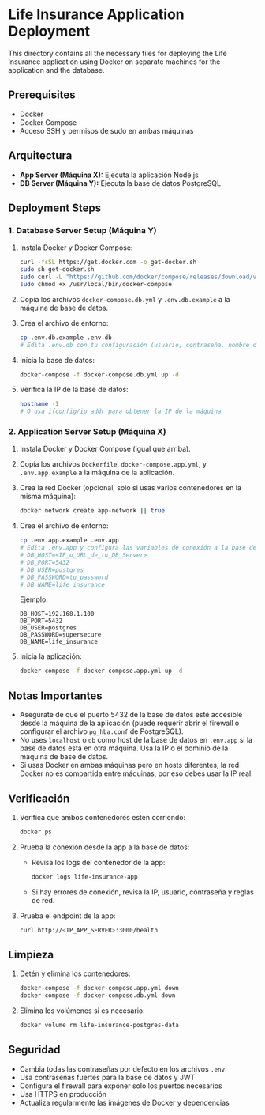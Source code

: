 # Life Insurance Application Deployment

This directory contains all the necessary files for deploying the Life Insurance application using Docker on separate machines for the application and the database.

## Prerequisites

- Docker
- Docker Compose
- Acceso SSH y permisos de sudo en ambas máquinas

## Arquitectura

- **App Server (Máquina X):** Ejecuta la aplicación Node.js
- **DB Server (Máquina Y):** Ejecuta la base de datos PostgreSQL

## Deployment Steps

### 1. Database Server Setup (Máquina Y)

1. Instala Docker y Docker Compose:
   ```bash
   curl -fsSL https://get.docker.com -o get-docker.sh
   sudo sh get-docker.sh
   sudo curl -L "https://github.com/docker/compose/releases/download/v2.24.6/docker-compose-$(uname -s)-$(uname -m)" -o /usr/local/bin/docker-compose
   sudo chmod +x /usr/local/bin/docker-compose
   ```

2. Copia los archivos `docker-compose.db.yml` y `.env.db.example` a la máquina de base de datos.

3. Crea el archivo de entorno:
   ```bash
   cp .env.db.example .env.db
   # Edita .env.db con tu configuración (usuario, contraseña, nombre de base de datos)
   ```

4. Inicia la base de datos:
   ```bash
   docker-compose -f docker-compose.db.yml up -d
   ```

5. Verifica la IP de la base de datos:
   ```bash
   hostname -I
   # O usa ifconfig/ip addr para obtener la IP de la máquina
   ```

### 2. Application Server Setup (Máquina X)

1. Instala Docker y Docker Compose (igual que arriba).

2. Copia los archivos `Dockerfile`, `docker-compose.app.yml`, y `.env.app.example` a la máquina de la aplicación.

3. Crea la red Docker (opcional, solo si usas varios contenedores en la misma máquina):
   ```bash
   docker network create app-network || true
   ```

4. Crea el archivo de entorno:
   ```bash
   cp .env.app.example .env.app
   # Edita .env.app y configura las variables de conexión a la base de datos:
   # DB_HOST=<IP_o_URL_de_tu_DB_Server>
   # DB_PORT=5432
   # DB_USER=postgres
   # DB_PASSWORD=tu_password
   # DB_NAME=life_insurance
   ```
   Ejemplo:
   ```env
   DB_HOST=192.168.1.100
   DB_PORT=5432
   DB_USER=postgres
   DB_PASSWORD=supersecure
   DB_NAME=life_insurance
   ```

5. Inicia la aplicación:
   ```bash
   docker-compose -f docker-compose.app.yml up -d
   ```

## Notas Importantes

- Asegúrate de que el puerto 5432 de la base de datos esté accesible desde la máquina de la aplicación (puede requerir abrir el firewall o configurar el archivo `pg_hba.conf` de PostgreSQL).
- No uses `localhost` o `db` como host de la base de datos en `.env.app` si la base de datos está en otra máquina. Usa la IP o el dominio de la máquina de base de datos.
- Si usas Docker en ambas máquinas pero en hosts diferentes, la red Docker no es compartida entre máquinas, por eso debes usar la IP real.

## Verificación

1. Verifica que ambos contenedores estén corriendo:
   ```bash
   docker ps
   ```

2. Prueba la conexión desde la app a la base de datos:
   - Revisa los logs del contenedor de la app:
     ```bash
     docker logs life-insurance-app
     ```
   - Si hay errores de conexión, revisa la IP, usuario, contraseña y reglas de red.

3. Prueba el endpoint de la app:
   ```bash
   curl http://<IP_APP_SERVER>:3000/health
   ```

## Limpieza

1. Detén y elimina los contenedores:
   ```bash
   docker-compose -f docker-compose.app.yml down
   docker-compose -f docker-compose.db.yml down
   ```

2. Elimina los volúmenes si es necesario:
   ```bash
   docker volume rm life-insurance-postgres-data
   ```

## Seguridad

- Cambia todas las contraseñas por defecto en los archivos `.env`
- Usa contraseñas fuertes para la base de datos y JWT
- Configura el firewall para exponer solo los puertos necesarios
- Usa HTTPS en producción
- Actualiza regularmente las imágenes de Docker y dependencias 
